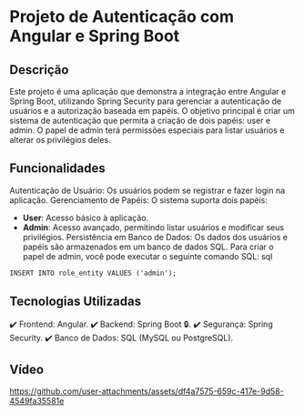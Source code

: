 # Projeto de Autenticação com Angular e Spring Boot
## Descrição
Este projeto é uma aplicação que demonstra a integração entre Angular e Spring Boot, utilizando Spring Security para gerenciar a autenticação de usuários e a autorização baseada em papéis. O objetivo principal é criar um sistema de autenticação que permita a criação de dois papéis: user e admin. O papel de admin terá permissões especiais para listar usuários e alterar os privilégios deles.
## Funcionalidades
Autenticação de Usuário: Os usuários podem se registrar e fazer login na aplicação.
Gerenciamento de Papéis: O sistema suporta dois papéis:
- **User**: Acesso básico à aplicação.
- **Admin**: Acesso avançado, permitindo listar usuários e modificar seus privilégios.
Persistência em Banco de Dados: Os dados dos usuários e papéis são armazenados em um banco de dados SQL. Para criar o papel de admin, você pode executar o seguinte comando SQL:
sql

```markdown
INSERT INTO role_entity VALUES ('admin');
```
## Tecnologias Utilizadas
:heavy_check_mark: Frontend: Angular.
:heavy_check_mark: Backend: Spring Boot :lock:.
:heavy_check_mark: Segurança: Spring Security.
:heavy_check_mark: Banco de Dados: SQL (MySQL ou PostgreSQL).

## Vídeo

https://github.com/user-attachments/assets/df4a7575-659c-417e-9d58-4549fa35581e


